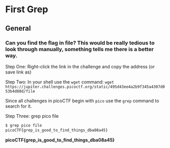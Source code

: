# First Grep

## General

### Can you find the flag in file? This would be really tedious to look through manually, something tells me there is a better way.

Step One: Right-click the link in the challenge and copy the address (or save link as)

Step Two: In your shell use the `wget` command: `wget https://jupiter.challenges.picoctf.org/static/495d43ee4a2b9f345a4307d053b4d88d/file`

Since all challenges in picoCTF begin with `pico` use the `grep` command to search for it.

Step Three:  grep pico file

```sh
$ grep pico file
picoCTF{grep_is_good_to_find_things_dba08a45}
```

**picoCTF{grep_is_good_to_find_things_dba08a45}**


